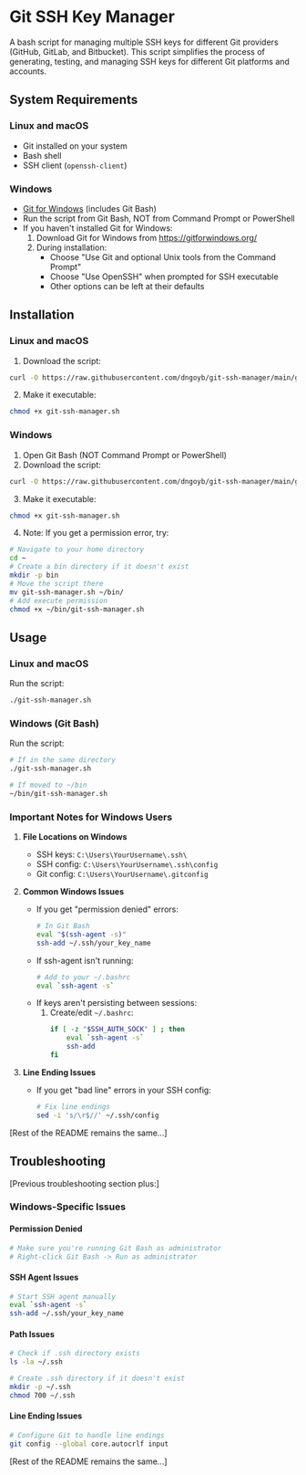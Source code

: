 # Git SSH Key Manager

A bash script for managing multiple SSH keys for different Git providers (GitHub, GitLab, and Bitbucket). This script simplifies the process of generating, testing, and managing SSH keys for different Git platforms and accounts.

## System Requirements

### Linux and macOS
- Git installed on your system
- Bash shell
- SSH client (`openssh-client`)

### Windows
- [Git for Windows](https://gitforwindows.org/) (includes Git Bash)
- Run the script from Git Bash, NOT from Command Prompt or PowerShell
- If you haven't installed Git for Windows:
  1. Download Git for Windows from https://gitforwindows.org/
  2. During installation:
     - Choose "Use Git and optional Unix tools from the Command Prompt"
     - Choose "Use OpenSSH" when prompted for SSH executable
     - Other options can be left at their defaults

## Installation

### Linux and macOS
1. Download the script:
```bash
curl -O https://raw.githubusercontent.com/dngoyb/git-ssh-manager/main/git-ssh-manager.sh
```

2. Make it executable:
```bash
chmod +x git-ssh-manager.sh
```

### Windows
1. Open Git Bash (NOT Command Prompt or PowerShell)
2. Download the script:
```bash
curl -O https://raw.githubusercontent.com/dngoyb/git-ssh-manager/main/git-ssh-manager.sh
```

3. Make it executable:
```bash
chmod +x git-ssh-manager.sh
```

4. Note: If you get a permission error, try:
```bash
# Navigate to your home directory
cd ~
# Create a bin directory if it doesn't exist
mkdir -p bin
# Move the script there
mv git-ssh-manager.sh ~/bin/
# Add execute permission
chmod +x ~/bin/git-ssh-manager.sh
```

## Usage

### Linux and macOS
Run the script:
```bash
./git-ssh-manager.sh
```

### Windows (Git Bash)
Run the script:
```bash
# If in the same directory
./git-ssh-manager.sh

# If moved to ~/bin
~/bin/git-ssh-manager.sh
```

### Important Notes for Windows Users

1. **File Locations on Windows**
   - SSH keys: `C:\Users\YourUsername\.ssh\`
   - SSH config: `C:\Users\YourUsername\.ssh\config`
   - Git config: `C:\Users\YourUsername\.gitconfig`

2. **Common Windows Issues**
   - If you get "permission denied" errors:
     ```bash
     # In Git Bash
     eval "$(ssh-agent -s)"
     ssh-add ~/.ssh/your_key_name
     ```
   - If ssh-agent isn't running:
     ```bash
     # Add to your ~/.bashrc
     eval `ssh-agent -s`
     ```
   - If keys aren't persisting between sessions:
     1. Create/edit `~/.bashrc`:
        ```bash
        if [ -z "$SSH_AUTH_SOCK" ] ; then
            eval `ssh-agent -s`
            ssh-add
        fi
        ```

3. **Line Ending Issues**
   - If you get "bad line" errors in your SSH config:
     ```bash
     # Fix line endings
     sed -i 's/\r$//' ~/.ssh/config
     ```

[Rest of the README remains the same...]

## Troubleshooting

[Previous troubleshooting section plus:]

### Windows-Specific Issues

#### Permission Denied
```bash
# Make sure you're running Git Bash as administrator
# Right-click Git Bash -> Run as administrator
```

#### SSH Agent Issues
```bash
# Start SSH agent manually
eval `ssh-agent -s`
ssh-add ~/.ssh/your_key_name
```

#### Path Issues
```bash
# Check if .ssh directory exists
ls -la ~/.ssh

# Create .ssh directory if it doesn't exist
mkdir -p ~/.ssh
chmod 700 ~/.ssh
```

#### Line Ending Issues
```bash
# Configure Git to handle line endings
git config --global core.autocrlf input
```

[Rest of the README remains the same...]
